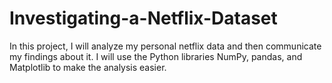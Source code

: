# Investigating-a-Netflix-Dataset
In this project, I will analyze my personal netflix data and then communicate my findings about it.  I will use the Python libraries NumPy, pandas, and Matplotlib to make the analysis easier.
